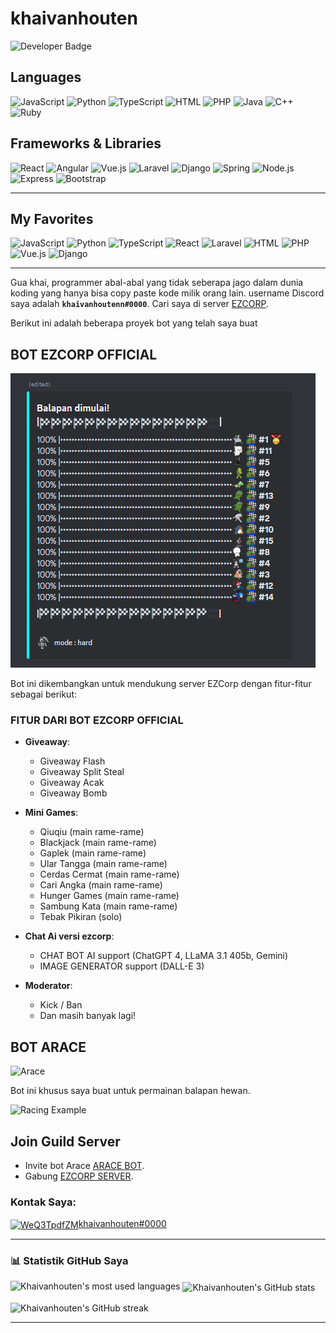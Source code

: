 # khaivanhouten

![Developer Badge](https://img.shields.io/badge/developer-discord-green)

## Languages

![JavaScript](https://img.shields.io/badge/Code-JavaScript-blue?style=flat&logo=javascript&logoColor=white)
![Python](https://img.shields.io/badge/Code-Python-blue?style=flat&logo=python&logoColor=white)
![TypeScript](https://img.shields.io/badge/Code-TypeScript-blue?style=flat&logo=typescript&logoColor=white)
![HTML](https://img.shields.io/badge/Code-HTML-blue?style=flat&logo=html5&logoColor=white)
![PHP](https://img.shields.io/badge/Code-PHP-blue?style=flat&logo=php&logoColor=white)
![Java](https://img.shields.io/badge/Code-Java-blue?style=flat&logo=java&logoColor=white)
![C++](https://img.shields.io/badge/Code-C++-blue?style=flat&logo=cplusplus&logoColor=white)
![Ruby](https://img.shields.io/badge/Code-Ruby-blue?style=flat&logo=ruby&logoColor=white)

## Frameworks & Libraries

![React](https://img.shields.io/badge/Framework-React-blue?style=flat&logo=react&logoColor=white)
![Angular](https://img.shields.io/badge/Framework-Angular-red?style=flat&logo=angular&logoColor=white)
![Vue.js](https://img.shields.io/badge/Framework-Vue.js-brightgreen?style=flat&logo=vue.js&logoColor=white)
![Laravel](https://img.shields.io/badge/Framework-Laravel-red?style=flat&logo=laravel&logoColor=white)
![Django](https://img.shields.io/badge/Framework-Django-green?style=flat&logo=django&logoColor=white)
![Spring](https://img.shields.io/badge/Framework-Spring-green?style=flat&logo=spring&logoColor=white)
![Node.js](https://img.shields.io/badge/Framework-Node.js-brightgreen?style=flat&logo=node.js&logoColor=white)
![Express](https://img.shields.io/badge/Framework-Express-blue?style=flat&logo=express&logoColor=white)
![Bootstrap](https://img.shields.io/badge/Framework-Bootstrap-purple?style=flat&logo=bootstrap&logoColor=white)

---

## My Favorites

![JavaScript](https://img.shields.io/badge/JavaScript-F7DF1E?style=for-the-badge&logo=javascript&logoColor=black)
![Python](https://img.shields.io/badge/Python-3776AB?style=for-the-badge&logo=python&logoColor=white)
![TypeScript](https://img.shields.io/badge/TypeScript-007ACC?style=for-the-badge&logo=typescript&logoColor=white)
![React](https://img.shields.io/badge/React-61DAFB?style=for-the-badge&logo=react&logoColor=black)
![Laravel](https://img.shields.io/badge/Laravel-FF2D20?style=for-the-badge&logo=laravel&logoColor=white)
![HTML](https://img.shields.io/badge/HTML-E34F26?style=for-the-badge&logo=html5&logoColor=white)
![PHP](https://img.shields.io/badge/PHP-777BB4?style=for-the-badge&logo=php&logoColor=white)
![Vue.js](https://img.shields.io/badge/Vue.js-4FC08D?style=for-the-badge&logo=vue.js&logoColor=white)
![Django](https://img.shields.io/badge/Django-092E20?style=for-the-badge&logo=django&logoColor=white)

---

Gua khai, programmer abal-abal yang tidak seberapa jago dalam dunia koding yang hanya bisa copy paste kode milik orang lain. 
username Discord saya adalah **`khaivanhoutenn#0000`**.
Cari saya di server [EZCORP](https://discord.gg/ezcorp). 

Berikut ini adalah beberapa proyek bot yang telah saya buat

## BOT EZCORP OFFICIAL

![EZCorp Official](./src/aa.jpg)

Bot ini dikembangkan untuk mendukung server EZCorp dengan fitur-fitur sebagai berikut:

### FITUR DARI BOT EZCORP OFFICIAL

- **Giveaway**:
  - Giveaway Flash
  - Giveaway Split Steal
  - Giveaway Acak
  - Giveaway Bomb

- **Mini Games**:
  - Qiuqiu (main rame-rame)
  - Blackjack (main rame-rame)
  - Gaplek (main rame-rame)
  - Ular Tangga (main rame-rame)
  - Cerdas Cermat (main rame-rame)
  - Cari Angka (main rame-rame)
  - Hunger Games (main rame-rame)
  - Sambung Kata (main rame-rame)
  - Tebak Pikiran (solo)

- **Chat Ai versi ezcorp**:
  - CHAT BOT AI support (ChatGPT 4, LLaMA 3.1 405b, Gemini)
  - IMAGE GENERATOR support (DALL-E 3)

- **Moderator**:
  - Kick / Ban
  - Dan masih banyak lagi!

## BOT ARACE

![Arace](https://cdn.discordapp.com/attachments/1237248140126457977/1268783460189737063/Screenshot_20240802-111104.jpg?ex=66adae2d&is=66ac5cad&hm=d5fbf8793245d719b5c6a232dd69e19b9acb8b0ae669b62cc29aa483c8eeb356&)

Bot ini khusus saya buat untuk permainan balapan hewan.

![Racing Example](https://cdn.discordapp.com/attachments/1218586957425410112/1268783868614414397/Screenshot_20240802-111357.jpg?ex=66adae8f&is=66ac5d0f&hm=e855c6906d67b29855876f1ab9dc82de8db94884553f8c7a1f8a7e676294fb20&)

## Join Guild Server

- Invite bot Arace [ARACE BOT](https://discord.com/oauth2/authorize?client_id=884708266398068736).
- Gabung [EZCORP SERVER](https://discord.gg/ezcorp).

<h3 align="left">Kontak Saya:</h3>

<p align="left">
  <a href="https://discord.gg/ezcorp" target="_blank">
    <img align="center" src="https://raw.githubusercontent.com/rahuldkjain/github-profile-readme-generator/master/src/images/icons/Social/discord.svg" alt="WeQ3TpdfZM" height="30" width="40" />khaivanhouten#0000
  </a>
  <br><a href="mailto:khairilrudi1213@gmail.com"></a>
</p>

---

<h3 align="left">📊 Statistik GitHub Saya</h3>
<p><img align="left" src="https://github-readme-stats.vercel.app/api/top-langs?username=khaivanhouten&show_icons=true&locale=en&layout=compact&theme=radical" alt="Khaivanhouten's most used languages" /></p>
<p>&nbsp;<img align="center" src="https://github-readme-stats.vercel.app/api?username=khaivanhouten&show_icons=true&locale=en&theme=radical" alt="Khaivanhouten's GitHub stats" /></p>
<p><img align="center" src="https://github-readme-streak-stats.herokuapp.com/?user=khaivanhouten&theme=radical" alt="Khaivanhouten's GitHub streak" /></p>

---
